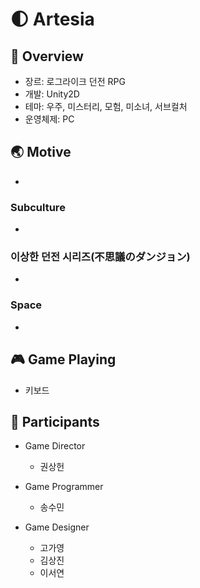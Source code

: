 # 🌓 Artesia

## 🎀 Overview
- 장르: 로그라이크 던전 RPG
- 개발: Unity2D
- 테마: 우주, 미스터리, 모험, 미소녀, 서브컬처
- 운영체제: PC

## 🌏 Motive
- 
### Subculture
-
### 이상한 던전 시리즈(不思議のダンジョン)
-
### Space
-

## 🎮 Game Playing
- 키보드

## 🤵 Participants
 - Game Director
    - 권상헌
  
 - Game Programmer
    - 송수민
  
 - Game Designer
    - 고가영
    - 김상진
    - 이서연

